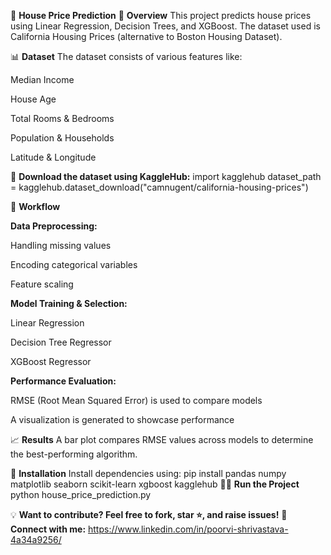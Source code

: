 🏡 **House Price Prediction**
📌 **Overview**
This project predicts house prices using Linear Regression, Decision Trees, and XGBoost. The dataset used is California Housing Prices (alternative to Boston Housing Dataset).

📊 **Dataset**
The dataset consists of various features like:

Median Income

House Age

Total Rooms & Bedrooms

Population & Households

Latitude & Longitude

🔗 **Download the dataset using KaggleHub:**
import kagglehub
dataset_path = kagglehub.dataset_download("camnugent/california-housing-prices")


🚀 **Workflow**


**Data Preprocessing:**

Handling missing values

Encoding categorical variables

Feature scaling

**Model Training & Selection:**

Linear Regression

Decision Tree Regressor

XGBoost Regressor

**Performance Evaluation:**

RMSE (Root Mean Squared Error) is used to compare models

A visualization is generated to showcase performance


📈 **Results**
A bar plot compares RMSE values across models to determine the best-performing algorithm.

🔧 **Installation**
Install dependencies using:
pip install pandas numpy matplotlib seaborn scikit-learn xgboost kagglehub
🏃‍♂️ **Run the Project**
python house_price_prediction.py


💡 **Want to contribute? Feel free to fork, star ⭐, and raise issues!** 
🔗 **Connect with me:** https://www.linkedin.com/in/poorvi-shrivastava-4a34a9256/
